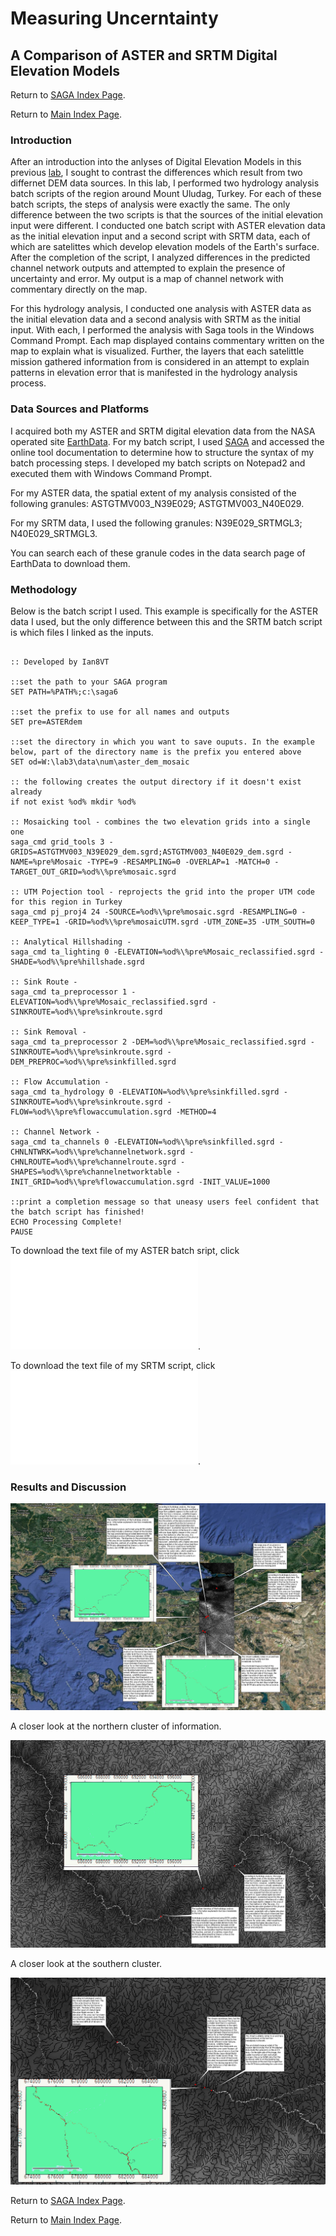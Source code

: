 # Measuring Uncerntainty
## A Comparison of ASTER and SRTM Digital Elevation Models

Return to [SAGA Index Page](../saga_index.md).

Return to [Main Index Page](../../index.md).

### Introduction

After an introduction into the anlyses of Digital Elevation Models in this previous [lab](../kilimanjaro/aa_kilimanjaro.md), I sought to contrast the differences which result from two differnet DEM data sources. In this lab, I performed two hydrology analysis batch scripts of the region around Mount Uludag, Turkey. For each of these batch scripts, the steps of analysis were exactly the same. The only difference between the two scripts is that the sources of the initial elevation input were different. I conducted one batch script with ASTER elevation data as the initial elevation input and a second script with SRTM data, each of which are satelittes which develop elevation models of the Earth's surface. After the completion of the script, I analyzed differences in the predicted channel network outputs and attempted to explain the presence of uncertainty and error. My output is a map of channel network with commentary directly on the map.

For this hydrology analysis, I conducted one analysis with ASTER data as the initial elevation data and a second analysis with SRTM as the initial input. With each, I performed the analysis with Saga tools in the Windows Command Prompt. Each map displayed contains commentary written on the map to explain what is visualized. Further, the layers that each satelittle mission gathered information from is considered in an attempt to explain patterns in elevation error that is manifested in the hydrology analysis process. 

### Data Sources and Platforms

I acquired both my ASTER and SRTM digital elevation data from the NASA operated site [EarthData](https://earthdata.nasa.gov/). For my batch script, I used [SAGA](http://www.saga-gis.org/) and accessed the online tool documentation to determine how to structure the syntax of my batch processing steps. I developed my batch scripts on Notepad2 and executed them with Windows Command Prompt. 

For my ASTER data, the spatial extent of my analysis consisted of the following granules: ASTGTMV003_N39E029; ASTGTMV003_N40E029.

For my SRTM data, I used the following granules: N39E029_SRTMGL3; N40E029_SRTMGL3.

You can search each of these granule codes in the data search page of EarthData to download them. 


### Methodology

Below is the batch script I used. This example is specifically for the ASTER data I used, but the only difference between this and the SRTM batch script is which files I linked as the inputs. 

```

:: Developed by Ian8VT

::set the path to your SAGA program
SET PATH=%PATH%;c:\saga6

::set the prefix to use for all names and outputs
SET pre=ASTERdem

::set the directory in which you want to save ouputs. In the example below, part of the directory name is the prefix you entered above
SET od=W:\lab3\data\num\aster_dem_mosaic

:: the following creates the output directory if it doesn't exist already
if not exist %od% mkdir %od%

:: Mosaicking tool - combines the two elevation grids into a single one
saga_cmd grid_tools 3 -GRIDS=ASTGTMV003_N39E029_dem.sgrd;ASTGTMV003_N40E029_dem.sgrd -NAME=%pre%Mosaic -TYPE=9 -RESAMPLING=0 -OVERLAP=1 -MATCH=0 -TARGET_OUT_GRID=%od%\%pre%mosaic.sgrd

:: UTM Pojection tool - reprojects the grid into the proper UTM code for this region in Turkey
saga_cmd pj_proj4 24 -SOURCE=%od%\%pre%mosaic.sgrd -RESAMPLING=0 -KEEP_TYPE=1 -GRID=%od%\%pre%mosaicUTM.sgrd -UTM_ZONE=35 -UTM_SOUTH=0

:: Analytical Hillshading - 
saga_cmd ta_lighting 0 -ELEVATION=%od%\%pre%Mosaic_reclassified.sgrd -SHADE=%od%\%pre%hillshade.sgrd

:: Sink Route -
saga_cmd ta_preprocessor 1 -ELEVATION=%od%\%pre%Mosaic_reclassified.sgrd -SINKROUTE=%od%\%pre%sinkroute.sgrd

:: Sink Removal -
saga_cmd ta_preprocessor 2 -DEM=%od%\%pre%Mosaic_reclassified.sgrd -SINKROUTE=%od%\%pre%sinkroute.sgrd -DEM_PREPROC=%od%\%pre%sinkfilled.sgrd

:: Flow Accumulation -
saga_cmd ta_hydrology 0 -ELEVATION=%od%\%pre%sinkfilled.sgrd -SINKROUTE=%od%\%pre%sinkroute.sgrd -FLOW=%od%\%pre%flowaccumulation.sgrd -METHOD=4

:: Channel Network - 
saga_cmd ta_channels 0 -ELEVATION=%od%\%pre%sinkfilled.sgrd -CHNLNTWRK=%od%\%pre%channelnetwork.sgrd -CHNLROUTE=%od%\%pre%channelroute.sgrd -SHAPES=%od%\%pre%channelnetworktable -INIT_GRID=%od%\%pre%flowaccumulation.sgrd -INIT_VALUE=1000

::print a completion message so that uneasy users feel confident that the batch script has finished!
ECHO Processing Complete!
PAUSE

```

To download the text file of my ASTER batch sript, click ![here](/saga/uludag/aster_dem_complete.txt).

To download the text file of my SRTM script, click ![here](/saga/uludag/mosaic_srtm_complete.txt).


### Results and Discussion


![final_image](/saga/uludag/final_2.png)

A closer look at the northern cluster of information.

![image_zoom_north](/saga/uludag/final_zoom_north.png)

A closer look at the southern cluster. 

![image_zoom_south](/saga/uludag/final_zoom_south.png)

Return to [SAGA Index Page](../saga_index.md).

Return to [Main Index Page](../../index.md).
